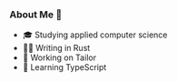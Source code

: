### About Me 👋

- 🎓 Studying applied computer science
- 👨‍💻 Writing in Rust
- 🔭 Working on Tailor
- 🌱 Learning TypeScript
